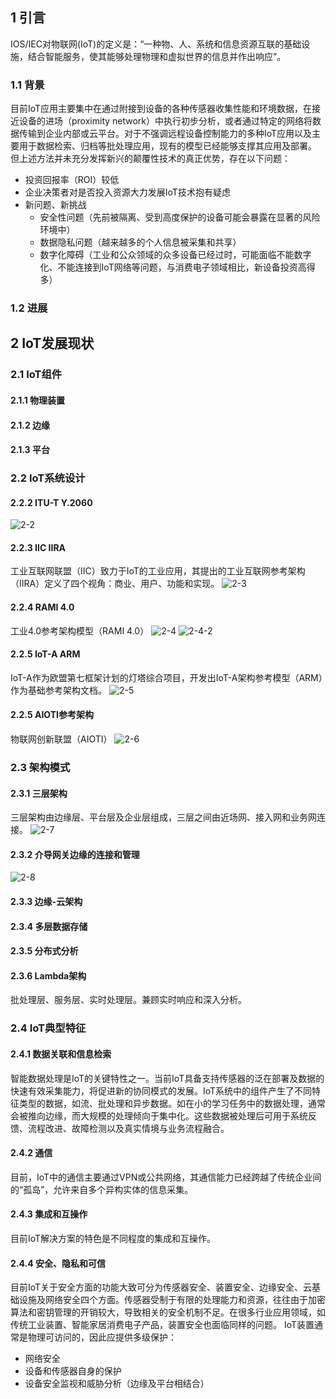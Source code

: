 ## 1 引言
IOS/IEC对物联网(IoT)的定义是：“一种物、人、系统和信息资源互联的基础设施，结合智能服务，使其能够处理物理和虚拟世界的信息并作出响应”。
### 1.1 背景
目前IoT应用主要集中在通过附接到设备的各种传感器收集性能和环境数据，在接近设备的进场（proximity network）中执行初步分析，或者通过特定的网络将数据传输到企业内部或云平台。对于不强调远程设备控制能力的多种IoT应用以及主要用于数据检索、归档等批处理应用，现有的模型已经能够支撑其应用及部署。
但上述方法并未充分发挥新兴的颠覆性技术的真正优势，存在以下问题：
- 投资回报率（ROI）较低
- 企业决策者对是否投入资源大力发展IoT技术抱有疑虑
- 新问题、新挑战
    - 安全性问题（先前被隔离、受到高度保护的设备可能会暴露在显著的风险环境中）
    - 数据隐私问题（越来越多的个人信息被采集和共享）
    - 数字化障碍（工业和公众领域的众多设备已经过时，可能面临不能数字化、不能连接到IoT网络等问题，与消费电子领域相比，新设备投资高得多）
### 1.2 进展

## 2 IoT发展现状
### 2.1 IoT组件
#### 2.1.1  物理装置
#### 2.1.2 边缘
#### 2.1.3 平台

### 2.2 IoT系统设计
#### 2.2.2 ITU-T Y.2060
![2-2](imgs/2-2.png)
#### 2.2.3 IIC IIRA
工业互联网联盟（IIC）致力于IoT的工业应用，其提出的工业互联网参考架构（IIRA）定义了四个视角：商业、用户、功能和实现。
![2-3](imgs/2-3.png)
#### 2.2.4 RAMI 4.0
工业4.0参考架构模型（RAMI 4.0）
![2-4](imgs/2-4.png)
![2-4-2](imgs/2-4-2.png)
#### 2.2.5 IoT-A ARM
IoT-A作为欧盟第七框架计划的灯塔综合项目，开发出IoT-A架构参考模型（ARM）作为基础参考架构文档。
![2-5](imgs/2-5.png)
#### 2.2.5 AIOTI参考架构
物联网创新联盟（AIOTI）
![2-6](imgs/2-6.png)
### 2.3 架构模式
#### 2.3.1 三层架构
三层架构由边缘层、平台层及企业层组成，三层之间由近场网、接入网和业务网连接。
![2-7](imgs/2-7.png)
#### 2.3.2 介导网关边缘的连接和管理
![2-8](imgs/2-8.png)
#### 2.3.3 边缘-云架构
#### 2.3.4 多层数据存储
#### 2.3.5 分布式分析
#### 2.3.6 Lambda架构
批处理层、服务层、实时处理层。兼顾实时响应和深入分析。
### 2.4 IoT典型特征
#### 2.4.1 数据关联和信息检索
智能数据处理是IoT的关键特性之一。当前IoT具备支持传感器的泛在部署及数据的快速有效采集能力，将促进新的协同模式的发展。IoT系统中的组件产生了不同特征类型的数据，如流、批处理和异步数据。如在小的学习任务中的数据处理，通常会被推向边缘，而大规模的处理倾向于集中化。这些数据被处理后可用于系统反馈、流程改进、故障检测以及真实情境与业务流程融合。
#### 2.4.2 通信
目前，IoT中的通信主要通过VPN或公共网络，其通信能力已经跨越了传统企业间的“孤岛”，允许来自多个异构实体的信息采集。
#### 2.4.3 集成和互操作
目前IoT解决方案的特色是不同程度的集成和互操作。
#### 2.4.4 安全、隐私和可信
目前IoT关于安全方面的功能大致可分为传感器安全、装置安全、边缘安全、云基础设施及网络安全四个方面。传感器受制于有限的处理能力和资源，往往由于加密算法和密钥管理的开销较大，导致相关的安全机制不足。在很多行业应用领域，如传统工业装置、智能家居消费电子产品，装置安全也面临同样的问题。
IoT装置通常是物理可访问的，因此应提供多级保护：
- 网络安全
- 设备和传感器自身的保护
- 设备安全监视和威胁分析（边缘及平台相结合）
